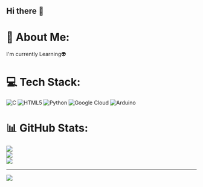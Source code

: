 ## Hi there 👋
# 💫 About Me:
I'm currently Learning👽


# 💻 Tech Stack:
![C](https://img.shields.io/badge/c-%2300599C.svg?style=for-the-badge&logo=c&logoColor=white) ![HTML5](https://img.shields.io/badge/html5-%23E34F26.svg?style=for-the-badge&logo=html5&logoColor=white) ![Python](https://img.shields.io/badge/python-3670A0?style=for-the-badge&logo=python&logoColor=ffdd54) ![Google Cloud](https://img.shields.io/badge/GoogleCloud-%234285F4.svg?style=for-the-badge&logo=google-cloud&logoColor=white) ![Arduino](https://img.shields.io/badge/-Arduino-00979D?style=for-the-badge&logo=Arduino&logoColor=white)
# 📊 GitHub Stats:
![](https://github-readme-stats.vercel.app/api?username=Chirantan2110&theme=radical&hide_border=false&include_all_commits=false&count_private=false)<br/>
![](https://nirzak-streak-stats.vercel.app/?user=Chirantan2110&theme=radical&hide_border=false)<br/>
![](https://github-readme-stats.vercel.app/api/top-langs/?username=Chirantan2110&theme=radical&hide_border=false&include_all_commits=false&count_private=false&layout=compact)

---
[![](https://visitcount.itsvg.in/api?id=Chirantan2110&icon=0&color=0)](https://visitcount.itsvg.in)

<!-- Proudly created with GPRM ( https://gprm.itsvg.in ) -->
